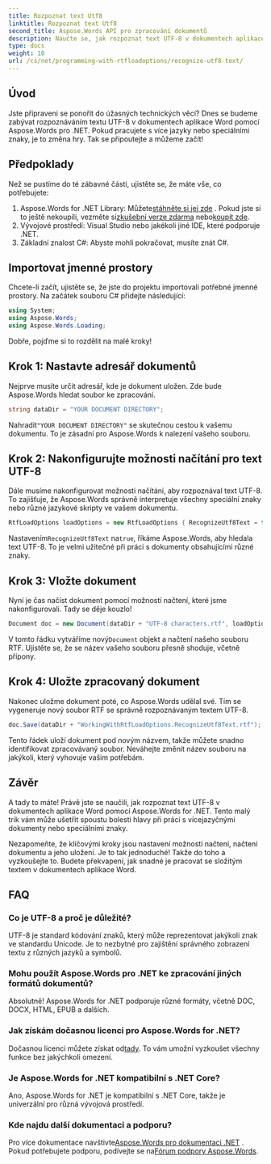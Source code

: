 ```yaml
---
title: Rozpoznat text Utf8
linktitle: Rozpoznat text Utf8
second_title: Aspose.Words API pro zpracování dokumentů
description: Naučte se, jak rozpoznat text UTF-8 v dokumentech aplikace Word pomocí Aspose.Words for .NET, pomocí tohoto podrobného průvodce krok za krokem.
type: docs
weight: 10
url: /cs/net/programming-with-rtfloadoptions/recognize-utf8-text/
---
```

## Úvod

Jste připraveni se ponořit do úžasných technických věcí? Dnes se budeme zabývat rozpoznáváním textu UTF-8 v dokumentech aplikace Word pomocí Aspose.Words pro .NET. Pokud pracujete s více jazyky nebo speciálními znaky, je to změna hry. Tak se připoutejte a můžeme začít!

## Předpoklady

Než se pustíme do té zábavné části, ujistěte se, že máte vše, co potřebujete:

1.  Aspose.Words for .NET Library: Můžete[stáhněte si jej zde](https://releases.aspose.com/words/net/) . Pokud jste si to ještě nekoupili, vezměte si[zkušební verze zdarma](https://releases.aspose.com/) nebo[koupit zde](https://purchase.aspose.com/buy).
2. Vývojové prostředí: Visual Studio nebo jakékoli jiné IDE, které podporuje .NET.
3. Základní znalost C#: Abyste mohli pokračovat, musíte znát C#.

## Importovat jmenné prostory

Chcete-li začít, ujistěte se, že jste do projektu importovali potřebné jmenné prostory. Na začátek souboru C# přidejte následující:

```csharp
using System;
using Aspose.Words;
using Aspose.Words.Loading;
```

Dobře, pojďme si to rozdělit na malé kroky!

## Krok 1: Nastavte adresář dokumentů

Nejprve musíte určit adresář, kde je dokument uložen. Zde bude Aspose.Words hledat soubor ke zpracování.

```csharp
string dataDir = "YOUR DOCUMENT DIRECTORY";
```

 Nahradit`"YOUR DOCUMENT DIRECTORY"` se skutečnou cestou k vašemu dokumentu. To je zásadní pro Aspose.Words k nalezení vašeho souboru.

## Krok 2: Nakonfigurujte možnosti načítání pro text UTF-8

Dále musíme nakonfigurovat možnosti načítání, aby rozpoznával text UTF-8. To zajišťuje, že Aspose.Words správně interpretuje všechny speciální znaky nebo různé jazykové skripty ve vašem dokumentu.

```csharp
RtfLoadOptions loadOptions = new RtfLoadOptions { RecognizeUtf8Text = true };
```

 Nastavením`RecognizeUtf8Text` na`true`, říkáme Aspose.Words, aby hledala text UTF-8. To je velmi užitečné při práci s dokumenty obsahujícími různé znaky.

## Krok 3: Vložte dokument

Nyní je čas načíst dokument pomocí možností načtení, které jsme nakonfigurovali. Tady se děje kouzlo!

```csharp
Document doc = new Document(dataDir + "UTF-8 characters.rtf", loadOptions);
```

 V tomto řádku vytváříme nový`Document` objekt a načtení našeho souboru RTF. Ujistěte se, že se název vašeho souboru přesně shoduje, včetně přípony.

## Krok 4: Uložte zpracovaný dokument

Nakonec uložme dokument poté, co Aspose.Words udělal své. Tím se vygeneruje nový soubor RTF se správně rozpoznávaným textem UTF-8.

```csharp
doc.Save(dataDir + "WorkingWithRtfLoadOptions.RecognizeUtf8Text.rtf");
```

Tento řádek uloží dokument pod novým názvem, takže můžete snadno identifikovat zpracovávaný soubor. Neváhejte změnit název souboru na jakýkoli, který vyhovuje vašim potřebám.

## Závěr

A tady to máte! Právě jste se naučili, jak rozpoznat text UTF-8 v dokumentech aplikace Word pomocí Aspose.Words for .NET. Tento malý trik vám může ušetřit spoustu bolesti hlavy při práci s vícejazyčnými dokumenty nebo speciálními znaky.

Nezapomeňte, že klíčovými kroky jsou nastavení možností načtení, načtení dokumentu a jeho uložení. Je to tak jednoduché! Takže do toho a vyzkoušejte to. Budete překvapeni, jak snadné je pracovat se složitým textem v dokumentech aplikace Word.

## FAQ

### Co je UTF-8 a proč je důležité?

UTF-8 je standard kódování znaků, který může reprezentovat jakýkoli znak ve standardu Unicode. Je to nezbytné pro zajištění správného zobrazení textu z různých jazyků a symbolů.

### Mohu použít Aspose.Words pro .NET ke zpracování jiných formátů dokumentů?

Absolutně! Aspose.Words for .NET podporuje různé formáty, včetně DOC, DOCX, HTML, EPUB a dalších.

### Jak získám dočasnou licenci pro Aspose.Words for .NET?

 Dočasnou licenci můžete získat od[tady](https://purchase.aspose.com/temporary-license/). To vám umožní vyzkoušet všechny funkce bez jakýchkoli omezení.

### Je Aspose.Words for .NET kompatibilní s .NET Core?

Ano, Aspose.Words for .NET je kompatibilní s .NET Core, takže je univerzální pro různá vývojová prostředí.

### Kde najdu další dokumentaci a podporu?

 Pro více dokumentace navštivte[Aspose.Words pro dokumentaci .NET](https://reference.aspose.com/words/net/) . Pokud potřebujete podporu, podívejte se na[Fórum podpory Aspose.Words](https://forum.aspose.com/c/words/8).